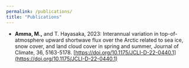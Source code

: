```yaml
---
permalink: /publications/
title: "Publications"
---
```


- __Amma, M.,__ and T. Hayasaka, 2023: Interannual variation in top-of-atmosphere upward shortwave flux over the Arctic related to sea ice, snow cover, and land cloud cover in spring and summer, Journal of Climate, 36, 5163-5178. [https://doi.org/10.1175/JCLI-D-22-0440.1](https://doi.org/10.1175/JCLI-D-22-0440.1)
